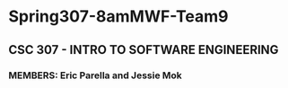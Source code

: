 # Spring307-8amMWF-Team9

## CSC 307 - INTRO TO SOFTWARE ENGINEERING

### MEMBERS: Eric Parella and Jessie Mok
